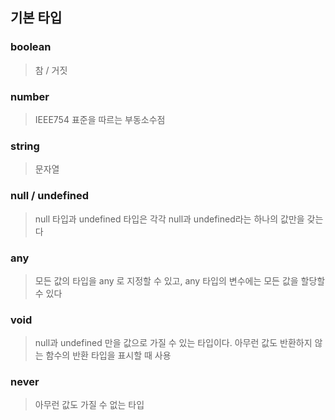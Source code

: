 ## 기본 타입

### boolean

> 참 / 거짓

### number

> IEEE754 표준을 따르는 부동소수점

### string

> 문자열

### null / undefined

> null 타입과 undefined 타입은 각각 null과 undefined라는 하나의 값만을 갖는다

### any

> 모든 값의 타입을 any 로 지정할 수 있고, any 타입의 변수에는 모든 값을 할당할 수 있다

### void

> null과 undefined 만을 값으로 가질 수 있는 타입이다. 아무런 값도 반환하지 않는 함수의 반환 타입을 표시할 때 사용

### never

> 아무런 값도 가질 수 없는 타입
